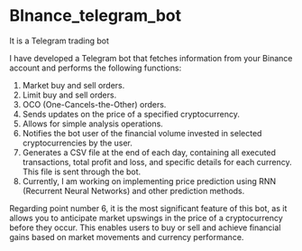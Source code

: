 # BInance_telegram_bot
It is a Telegram trading bot

I have developed a Telegram bot that fetches information from your Binance account and performs the following functions:

1. Market buy and sell orders.
2. Limit buy and sell orders.
3. OCO (One-Cancels-the-Other) orders.
4. Sends updates on the price of a specified cryptocurrency.
5. Allows for simple analysis operations.
6. Notifies the bot user of the financial volume invested in selected cryptocurrencies by the user.
7. Generates a CSV file at the end of each day, containing all executed transactions, total profit and loss, and specific details for each currency. This file is sent through the bot.
8. Currently, I am working on implementing price prediction using RNN (Recurrent Neural Networks) and other prediction methods.

Regarding point number 6, it is the most significant feature of this bot, as it allows you to anticipate market upswings in the price of a cryptocurrency before they occur. This enables users to buy or sell and achieve financial gains based on market movements and currency performance.
